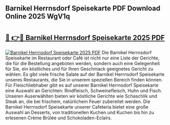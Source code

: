## Barnikel Herrnsdorf Speisekarte PDF Download Online 2025 WgV1q

# <h2><a href="http://gccnob.nevu.top/?p=Barnikel+Herrnsdorf+Speisekarte">🔗 👉🔴 Barnikel Herrnsdorf Speisekarte 2025 PDF</a></h2>

[![Barnikel Herrnsdorf Speisekarte 2025 PDF](https://i.imgur.com/dBaPXMq.png)](http://gccnob.nevu.top/?p=Barnikel+Herrnsdorf+Speisekarte)
Die Barnikel Herrnsdorf Speisekarte im Restaurant oder Café ist nicht nur eine Liste der Gerichte, die für die Bestellung angeboten werden, sondern auch eine Gelegenheit für Sie, ein köstliches und für Ihren Geschmack geeignetes Gericht zu wählen. Es gibt viele frische Salate auf der Barnikel Herrnsdorf Speisekarte unseres Restaurants, die Sie in unserem speziellen Bereich finden können. Für Fleischliebhaber gibt es auf unserer Barnikel Herrnsdorf Speisekarte eine Auswahl an Gerichten: Rindfleisch, Schweinefleisch, Huhn und Fisch. Unseren Auserwählten bieten wir köstliche Gerichte wie Schaschlik und Steak an, die bei frischem, natürlichem Feuer zubereitet werden. Die Barnikel Herrnsdorf Speisekarte unserer Cafeteria bietet eine große Auswahl an Desserts, von traditionellen Kuchen und Kuchen bis hin zu erlesenen Crème Brûlée und Schokoladen-Eclairs.
